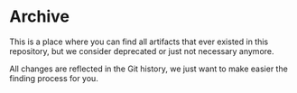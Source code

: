 # Archive

This is a place where you can find all artifacts that ever existed in this repository, but we consider deprecated or just not necessary anymore. 

All changes are reflected in the Git history, we just want to make easier the finding process for you.
